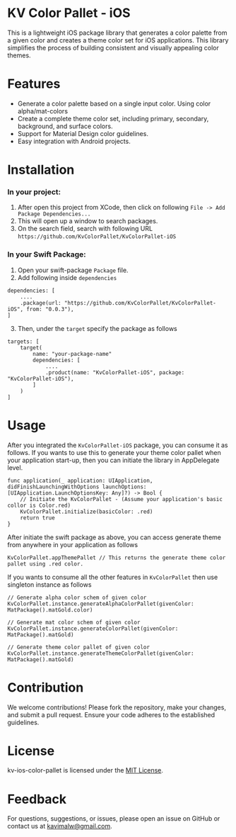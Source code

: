 # KV Color Pallet - iOS

This is a lightweight iOS package library that generates a color palette from a given color and creates a theme color set for iOS applications. 
This library simplifies the process of building consistent and visually appealing color themes.

# Features
* Generate a color palette based on a single input color. Using color alpha/mat-colors
* Create a complete theme color set, including primary, secondary, background, and surface colors.
* Support for Material Design color guidelines.
* Easy integration with Android projects.

# Installation

### In your project:
1. After open this project from XCode, then click on following `File -> Add Package Dependencies...`
2. This will open up a window to search packages.
3. On the search field, search with following URL `https://github.com/KvColorPallet/KvColorPallet-iOS`

### In your Swift Package:
1. Open your swift-package `Package` file.
2. Add following inside `dependencies`
```
dependencies: [
    ....
    .package(url: "https://github.com/KvColorPallet/KvColorPallet-iOS", from: "0.0.3"),
]
```

3. Then, under the `target` specify the package as follows
```
targets: [
    target(
        name: "your-package-name"
        dependencies: [
            ....
            .product(name: "KvColorPallet-iOS", package: "KvColorPallet-iOS"),
        ]
    )
]
```

# Usage
After you integrated the `KvColorPallet-iOS` package, you can consume it as follows.
If you wants to use this to generate your theme color pallet when your application start-up, then you can initiate the library in AppDelegate level.
```
func application(_ application: UIApplication, didFinishLaunchingWithOptions launchOptions: [UIApplication.LaunchOptionsKey: Any]?) -> Bool {
    // Initiate the KvColorPallet - (Assume your application's basic collor is Color.red)
    KvColorPallet.initialize(basicColor: .red)
    return true
}
```
After initiate the swift package as above, you can access generate theme from anywhere in your application as follows
```
KvColorPallet.appThemePallet // This returns the generate theme color pallet using .red color.
```

If you wants to consume all the other features in `KvColorPallet` then use singleton instance as follows
```
// Generate alpha color schem of given color
KvColorPallet.instance.generateAlphaColorPallet(givenColor: MatPackage().matGold.color)

// Generate mat color schem of given color
KvColorPallet.instance.generateColorPallet(givenColor: MatPackage().matGold)

// Generate theme color pallet of given color
KvColorPallet.instance.generateThemeColorPallet(givenColor: MatPackage().matGold)
```

# Contribution
We welcome contributions! Please fork the repository, make your changes, and submit a pull request. Ensure your code adheres to the established guidelines.

# License
kv-ios-color-pallet is licensed under the [MIT License](https://github.com/KvColorPallet/KvColorPallet-iOS/blob/main/LICENSE).

# Feedback
For questions, suggestions, or issues, please open an issue on GitHub or contact us at kavimalw@gmail.com.


